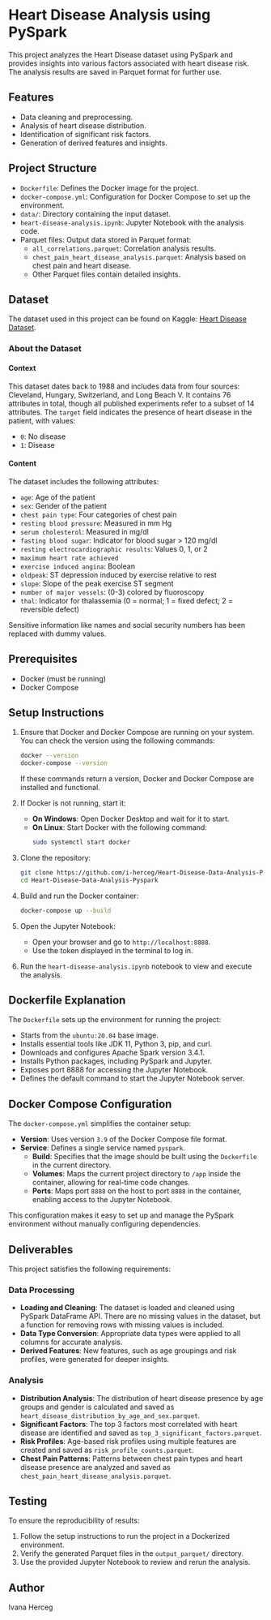 
# Heart Disease Analysis using PySpark

This project analyzes the Heart Disease dataset using PySpark and provides insights into various factors associated with heart disease risk. The analysis results are saved in Parquet format for further use.

## Features
- Data cleaning and preprocessing.
- Analysis of heart disease distribution.
- Identification of significant risk factors.
- Generation of derived features and insights.

## Project Structure
- `Dockerfile`: Defines the Docker image for the project.
- `docker-compose.yml`: Configuration for Docker Compose to set up the environment.
- `data/`: Directory containing the input dataset.
- `heart-disease-analysis.ipynb`: Jupyter Notebook with the analysis code.
- Parquet files: Output data stored in Parquet format:
  - `all_correlations.parquet`: Correlation analysis results.
  - `chest_pain_heart_disease_analysis.parquet`: Analysis based on chest pain and heart disease.
  - Other Parquet files contain detailed insights.

## Dataset
The dataset used in this project can be found on Kaggle: [Heart Disease Dataset](https://www.kaggle.com/datasets/johnsmith88/heart-disease-dataset).

### About the Dataset
#### Context
This dataset dates back to 1988 and includes data from four sources: Cleveland, Hungary, Switzerland, and Long Beach V. It contains 76 attributes in total, though all published experiments refer to a subset of 14 attributes. The `target` field indicates the presence of heart disease in the patient, with values:
- `0`: No disease
- `1`: Disease

#### Content
The dataset includes the following attributes:
- `age`: Age of the patient
- `sex`: Gender of the patient
- `chest pain type`: Four categories of chest pain
- `resting blood pressure`: Measured in mm Hg
- `serum cholesterol`: Measured in mg/dl
- `fasting blood sugar`: Indicator for blood sugar > 120 mg/dl
- `resting electrocardiographic results`: Values 0, 1, or 2
- `maximum heart rate achieved`
- `exercise induced angina`: Boolean
- `oldpeak`: ST depression induced by exercise relative to rest
- `slope`: Slope of the peak exercise ST segment
- `number of major vessels`: (0-3) colored by fluoroscopy
- `thal`: Indicator for thalassemia (0 = normal; 1 = fixed defect; 2 = reversible defect)

Sensitive information like names and social security numbers has been replaced with dummy values.

## Prerequisites
- Docker (must be running)
- Docker Compose

## Setup Instructions
1. Ensure that Docker and Docker Compose are running on your system. You can check the version using the following commands:
   ```bash
   docker --version
   docker-compose --version
   ```
   If these commands return a version, Docker and Docker Compose are installed and functional.

2. If Docker is not running, start it:
   - **On Windows**: Open Docker Desktop and wait for it to start.
   - **On Linux**: Start Docker with the following command:
     ```bash
     sudo systemctl start docker
     ```

3. Clone the repository:
   ```bash
   git clone https://github.com/i-herceg/Heart-Disease-Data-Analysis-Pyspark.git
   cd Heart-Disease-Data-Analysis-Pyspark
   ```

4. Build and run the Docker container:
   ```bash
   docker-compose up --build
   ```

5. Open the Jupyter Notebook:
   - Open your browser and go to `http://localhost:8888`.
   - Use the token displayed in the terminal to log in.

6. Run the `heart-disease-analysis.ipynb` notebook to view and execute the analysis.

## Dockerfile Explanation
The `Dockerfile` sets up the environment for running the project:
- Starts from the `ubuntu:20.04` base image.
- Installs essential tools like JDK 11, Python 3, pip, and curl.
- Downloads and configures Apache Spark version 3.4.1.
- Installs Python packages, including PySpark and Jupyter.
- Exposes port 8888 for accessing the Jupyter Notebook.
- Defines the default command to start the Jupyter Notebook server.

## Docker Compose Configuration
The `docker-compose.yml` simplifies the container setup:
- **Version**: Uses version `3.9` of the Docker Compose file format.
- **Service**: Defines a single service named `pyspark`.
  - **Build**: Specifies that the image should be built using the `Dockerfile` in the current directory.
  - **Volumes**: Maps the current project directory to `/app` inside the container, allowing for real-time code changes.
  - **Ports**: Maps port `8888` on the host to port `8888` in the container, enabling access to the Jupyter Notebook.

This configuration makes it easy to set up and manage the PySpark environment without manually configuring dependencies.

## Deliverables
This project satisfies the following requirements:

### Data Processing
- **Loading and Cleaning**: The dataset is loaded and cleaned using PySpark DataFrame API. There are no missing values in the dataset, but a function for removing rows with missing values is included.
- **Data Type Conversion**: Appropriate data types were applied to all columns for accurate analysis.
- **Derived Features**: New features, such as age groupings and risk profiles, were generated for deeper insights.

### Analysis
- **Distribution Analysis**: The distribution of heart disease presence by age groups and gender is calculated and saved as `heart_disease_distribution_by_age_and_sex.parquet`.
- **Significant Factors**: The top 3 factors most correlated with heart disease are identified and saved as `top_3_significant_factors.parquet`.
- **Risk Profiles**: Age-based risk profiles using multiple features are created and saved as `risk_profile_counts.parquet`.
- **Chest Pain Patterns**: Patterns between chest pain types and heart disease presence are analyzed and saved as `chest_pain_heart_disease_analysis.parquet`.

## Testing
To ensure the reproducibility of results:
1. Follow the setup instructions to run the project in a Dockerized environment.
2. Verify the generated Parquet files in the `output_parquet/` directory.
3. Use the provided Jupyter Notebook to review and rerun the analysis.

## Author
Ivana Herceg
